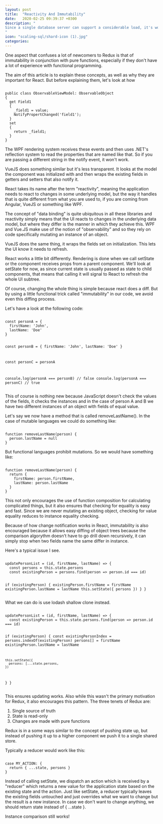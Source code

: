 ```yaml
---
layout: post
title:  "Reactivity And Immutability"
date:   2020-02-25 09:39:37 +0300
description: "
Since a single database server can support a considerable load, it's worth starting off by saying that needing to scale out your database server means your business is doing several things right, so this is a good problem to have. While getting a machine with more processor cores, memory and disk space can alleviate your problems in the short term, at some point needing to distribute your database across multiple machines becomes unavoidable.
"
icon: "scaling-sql/shard-icon (1).jpg"
categories:
---
```

One aspect that confuses a lot of newcomers to Redux is that of immutability in conjunction with pure functions, especially if they don't have a lot of experience with functional programming.

The aim of this article is to explain these concepts, as well as why they are important for React. But before explaining them, let's look at how

<div class="margin-bottom">
<pre><code class="language-js line-numbers">
public class ObservableViewModel: ObservableObject 
{
  get Field1 
  {
    _field1 = value;
    NotifyPropertChanged('field1');
  }
  set
  {
    return _field1;
  }
}
</code></pre>
</div>

The WPF rendering system receives these events and then uses .NET's reflection system to read the properties that are named like that. So if you are passing a different string in the notify event, it won't work.

VueJS does something similar but it's less transparent. It looks at the model the component was initialized with and then wraps the existing fields in getters and setters that also notify it.

React takes its name after the term "reactivity", meaning the application needs to react to changes in some underlying model, but the way it handles that is quite different from what you are used to, if you are coming from Angular, VueJS or something like WPF.

The concept of "data binding" is quite ubiquitous in all these libraries and reactivity simply means that the UI reacts to changes in the underlying data model, but where they differ is the manner in which they achieve this. WPF and Vue.JS make use of the notion of "observability" and so they rely on code specifically mutating an instance of an object. 

VueJS does the same thing, it wraps the fields set on initialization. This lets the UI know it needs to refresh.

React works a little bit differently. Rendering is done when we call setState or the component receives props from a parent component. We'll look at setState for now, as since current state is usually passed as state to child components, that means that calling it will signal to React to refresh the whole UI subtree.

Of course, changing the whole thing is simple because react does a diff. But by using a little functional trick called "immutability" in our code, we avoid even this diffing process.

Let's have a look at the following code:

<div class="margin-bottom">
<pre><code class="language-js line-numbers">
const personA = {
  firstName: 'John',
  lastName: 'Doe'
}

const personB = {
  firstName: 'John',
  lastName: 'Doe'
}

const personC = personA

console.log(personA === personB) // false
console.log(personA === personC) // true
</code></pre>
</div>

This of course is nothing new because JavaScript doesn't check the values of the fields, it checks the instances and in the case of person A and B we have two different instances of an object with fields of equal value. 

Let's say we now have a method that is called removeLastName(). In the case of mutable languages we could do something like:

<div class="margin-bottom">
<pre><code class="language-js line-numbers">
function removeLastName(person) {
  person.lastName = null
}
</code></pre>
</div>

But functional languages prohibit mutations. So we would have something like:

<div class="margin-bottom">
<pre><code class="language-js line-numbers">
function removeLastName(person) {
  return {
    firstName: person.firstName,
    lastName: person.lastName
  }
}
</code></pre>
</div>

This not only encourages the use of function composition for calculating complicated things, but it also ensures that checking for equality is easy and fast. Since we are never mutating an existing object, checking for value equality reduces to instance equality checking.

Because of how change notification works in React, immutability is also encouraged because it allows easy diffing of object trees because the comparison algorythm doesn't have to go drill down recursively, it can simply stop when two fields name the same differ in instance. 

Here's a typical issue I see.
<div class="margin-bottom">
<pre><code class="language-js line-numbers">
updatePersonList = (id, firstName, lastName) => {
  const persons = this.state.persons
  const existingPerson = persons.find(person => person.id === id)
  
  if (existingPerson) {
    existingPerson.firstName = firstName
    existingPerson.lastName = lastName
    this.setState({
      persons
    })
  }
}
</code></pre>
</div>

What we can do is use lodash shallow clone instead.

<div class="margin-bottom">
<pre><code class="language-js line-numbers">
updatePersonList = (id, firstName, lastName) => {
  const existingPerson = this.state.persons.find(person => person.id === id)

  if (existingPerson) {
    const existingPersonIndex = persons.indexOf(existingPerson)
    persons[] = firstName
    existingPerson.lastName = lastName
    
    this.setState({
      persons: [...state.persons, 
    })
  }
}
</code></pre>
</div>

This ensures updating works. Also while this wasn't the primary motivation for Redux, it also encourages this pattern. The three tenets of Redux are:

1. Single source of truth
2. State is read-only
3. Changes are made with pure functions

Redux is in a some ways similar to the concept of pushing state up, but instead of pushing it up to a higher component we push it to a single shared store. 

Typically a reducer would work like this:

<div class="margin-bottom">
<pre><code class="language-js line-numbers">
case MY_ACTION: {
  return { ...state, persons }
}
</code></pre>
</div>

Instead of calling setState, we dispatch an action which is received by a "reducer" which returns a new value for the application state based on the existing state and the action. Just like setState, a reducer typically leaves the existing fields untouched and just overrides what we want to change but the result is a new instance. In case we don't want to change anything, we should return state instead of { ...state }.

Instance comparison still works!

